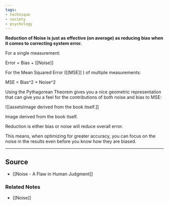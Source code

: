 ```yaml
---
tags:
- technique
- society
- psychology
---
```

**Reduction of Noise is just as effective (on average) as reducing bias when it comes to correcting system error.**

For a single measurement:

Error = Bias + [[Noise]] 

For the Mean Squared Error ([[MSE]] ) of multiple measurements:

MSE = Bias^2 + Noise^2

Using the Pythagorean Theorem gives you a nice geometric representation that can give you a feel for the contributions of both noise and bias to MSE:

![[assetsImage derived from the book itself.]]

Image derived from the book itself.

Reduction is either bias or noise will reduce overall error.

This means, when optimizing for greater accuracy, you can focus on the noise in the results even before you know how they are biased. 

---

## Source
- [[Noise - A Flaw in Human Judgment]]

### Related Notes
- [[Noise]]
